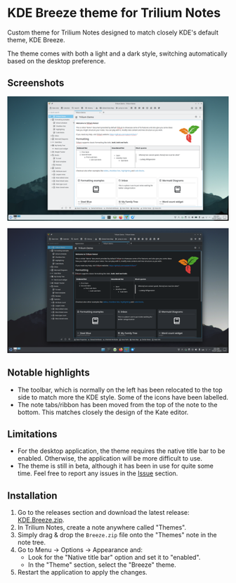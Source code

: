 # KDE Breeze theme for Trilium Notes

Custom theme for Trilium Notes designed to match closely KDE's default theme, KDE Breeze.

The theme comes with both a light and a dark style, switching automatically based on the desktop preference.

## Screenshots

![Screenshot of Trilium Notes with Breeze Light](./etc/screenshots/breeze-light.png)

![Screenshot of Trilium Notes with Breeze Dark](./etc/screenshots/breeze-dark.png)

## Notable highlights

* The toolbar, which is normally on the left has been relocated to the top side to match more the KDE style. Some of the icons have been labelled.
* The note tabs/ribbon has been moved from the top of the note to the bottom. This matches closely the design of the Kate editor.

## Limitations

* For the desktop application, the theme requires the native title bar to be enabled. Otherwise, the application will be more difficult to use.
* The theme is still in beta, although it has been in use for quite some time. Feel free to report any issues in the [Issue](https://github.com/eliandoran/breeze-trilium/issues) section.

## Installation

1. Go to the releases section and download the latest release: [KDE.Breeze.zip](https://github.com/eliandoran/breeze-trilium/releases/latest/download/KDE.Breeze.zip).
2. In Trilium Notes, create a note anywhere called "Themes".
3. Simply drag & drop the `Breeze.zip` file onto the "Themes" note in the note tree.
4. Go to Menu -> Options -> Appearance and:
    * Look for the "Native title bar" option and set it to "enabled".
    * In the "Theme" section, select the "Breeze" theme.
5. Restart the application to apply the changes.
